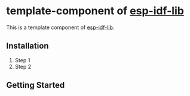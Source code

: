 # template-component of [esp-idf-lib](https://github.com/esp-idf-lib/)

This is a template component of [esp-idf-lib](https://github.com/esp-idf-lib/).

## Installation

1. Step 1
1. Step 2

## Getting Started
